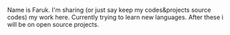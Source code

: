 Name is Faruk. I'm sharing (or just say keep my codes&projects source codes) my work here. Currently trying to learn new languages. After these i will be on open source projects.
